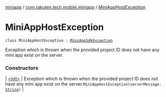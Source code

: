 [miniapp](../../index.md) / [com.rakuten.tech.mobile.miniapp](../index.md) / [MiniAppHostException](./index.md)

# MiniAppHostException

`class MiniAppHostException : `[`MiniAppSdkException`](../-mini-app-sdk-exception/index.md)

Exception which is thrown when the provided project ID
does not have any mini app exist on the server.

### Constructors

| [&lt;init&gt;](-init-.md) | Exception which is thrown when the provided project ID does not have any mini app exist on the server.`MiniAppHostException(serverMessage: `[`String`](https://kotlinlang.org/api/latest/jvm/stdlib/kotlin/-string/index.html)`)` |

